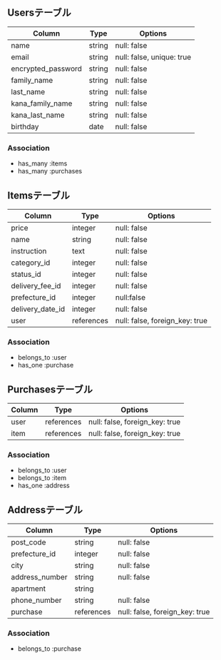 ## Usersテーブル

|Column                |   Type     |Options                  |
|----------------------|------------|-------------------------|
| name                 | string     |null: false              |
| email                | string     |null: false, unique: true|
| encrypted_password   | string     |null: false              |
| family_name          | string     |null: false              |
| last_name            | string     |null: false              |
| kana_family_name     | string     |null: false              |
| kana_last_name       | string     |null: false              |
| birthday             | date       |null: false              |

### Association
- has_many :items
- has_many :purchases


## Itemsテーブル

|Column                |    Type         |Options                         |
|----------------------|-----------------|--------------------------------|
| price                | integer         |null: false                     |
| name                 | string          |null: false                     |
| instruction          | text            |null: false                     |
| category_id          | integer         |null: false                     |
| status_id            | integer         |null: false                     | 
| delivery_fee_id      | integer         |null: false                     |
| prefecture_id        | integer         |null:false                      |
| delivery_date_id     | integer         |null: false                     |
| user                 | references      |null: false, foreign_key: true  |

### Association
 - belongs_to :user
 - has_one :purchase

## Purchasesテーブル

|Column                 |    Type         | Options                         |
|-----------------------|-----------------|---------------------------------|
| user                  | references      |null: false, foreign_key: true   |
| item                  | references      |null: false, foreign_key: true   |

### Association
- belongs_to :user
- belongs_to :item
- has_one :address

## Addressテーブル

|Column                 |    Type         | Options                       |
|-----------------------|-----------------|-------------------------------|
| post_code             | string          |null: false                    |
| prefecture_id         | integer         |null: false                    |
| city                  | string          |null: false                    |
| address_number        | string          |null: false                    |
| apartment             | string          |                               |
| phone_number          | string          |null: false                    |
| purchase              | references      |null: false, foreign_key: true |

### Association
- belongs_to :purchase